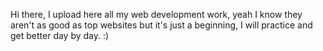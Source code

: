Hi there, I upload here all my web development work, yeah I know they aren't as good as top websites but it's just a beginning, I will practice and get better day by day. :)
